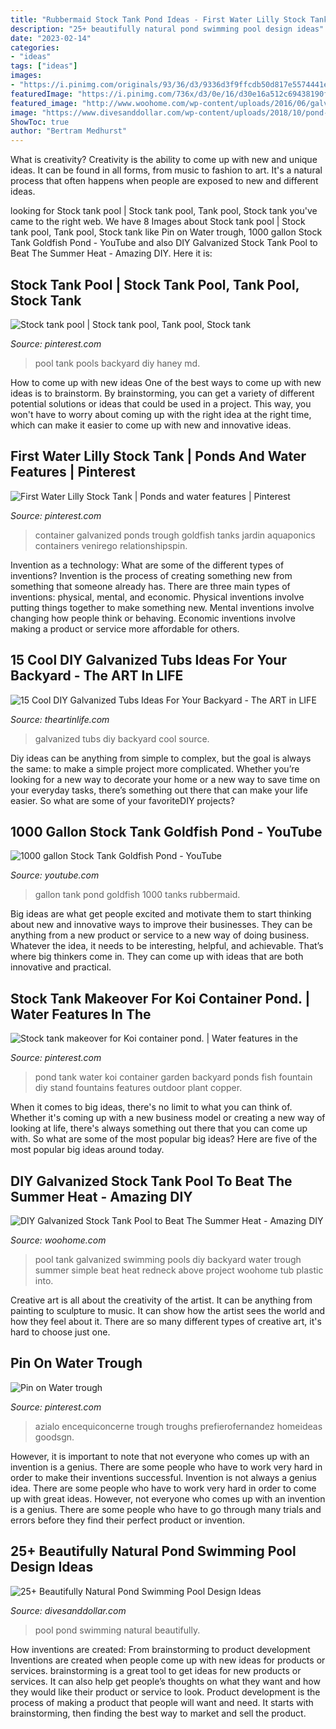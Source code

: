 ```yaml
---
title: "Rubbermaid Stock Tank Pond Ideas - First Water Lilly Stock Tank"
description: "25+ beautifully natural pond swimming pool design ideas"
date: "2023-02-14"
categories:
- "ideas"
tags: ["ideas"]
images:
- "https://i.pinimg.com/originals/93/36/d3/9336d3f9ffcdb50d817e5574441e6e0a.jpg"
featuredImage: "https://i.pinimg.com/736x/d3/0e/16/d30e16a512c69438190fba5c4255541a.jpg"
featured_image: "http://www.woohome.com/wp-content/uploads/2016/06/galvanized-stock-tank-pool-ideas-woohome-10.jpg"
image: "https://www.divesanddollar.com/wp-content/uploads/2018/10/pond-swimming-pool-8.jpg"
ShowToc: true
author: "Bertram Medhurst"
---
```



What is creativity?
Creativity is the ability to come up with new and unique ideas. It can be found in all forms, from music to fashion to art. It's a natural process that often happens when people are exposed to new and different ideas.

	

		
looking for Stock tank pool | Stock tank pool, Tank pool, Stock tank you've came to the right web. We have 8 Images about Stock tank pool | Stock tank pool, Tank pool, Stock tank like Pin on Water trough, 1000 gallon Stock Tank Goldfish Pond - YouTube and also DIY Galvanized Stock Tank Pool to Beat The Summer Heat - Amazing DIY. Here it is:
		
    
## Stock Tank Pool | Stock Tank Pool, Tank Pool, Stock Tank

<img loading=lazy src="https://i.pinimg.com/originals/08/44/79/084479bc00ec1e69fb8f5e7d74a0d559.jpg" onerror="this.onerror=null;this.src='https://tse3.mm.bing.net/th?id=OIP.MpukdeMIuwUn5aRivI_MegHaE8&amp;pid=15.1';" alt="Stock tank pool | Stock tank pool, Tank pool, Stock tank">

_Source: pinterest.com_

>pool tank pools backyard diy haney md. 

	

How to come up with new ideas
One of the best ways to come up with new ideas is to brainstorm. By brainstorming, you can get a variety of different potential solutions or ideas that could be used in a project. This way, you won't have to worry about coming up with the right idea at the right time, which can make it easier to come up with new and innovative ideas.

    
## First Water Lilly Stock Tank | Ponds And Water Features | Pinterest

<img loading=lazy src="https://s-media-cache-ak0.pinimg.com/736x/df/54/21/df5421cd1b4b180a232d7e68ef8b8816.jpg" onerror="this.onerror=null;this.src='https://tse4.mm.bing.net/th?id=OIP.Mp7K0Dxxemz-LfCAJJU0ZAHaJ3&amp;pid=15.1';" alt="First Water Lilly Stock Tank | Ponds and water features | Pinterest">

_Source: pinterest.com_

>container galvanized ponds trough goldfish tanks jardin aquaponics containers venirego relationshipspin. 

	

Invention as a technology: What are some of the different types of inventions?
Invention is the process of creating something new from something that someone already has. There are three main types of inventions: physical, mental, and economic. Physical inventions involve putting things together to make something new. Mental inventions involve changing how people think or behaving. Economic inventions involve making a product or service more affordable for others.

    
## 15 Cool DIY Galvanized Tubs Ideas For Your Backyard - The ART In LIFE

<img loading=lazy src="http://theartinlife.com/wp-content/uploads/2017/10/Galvanized-Tubs-15-The-ART-In-LIFE.jpg" onerror="this.onerror=null;this.src='https://tse1.mm.bing.net/th?id=OIP.JS25AUCqDJFWWBquT30bwgHaJ4&amp;pid=15.1';" alt="15 Cool DIY Galvanized Tubs Ideas For Your Backyard - The ART in LIFE">

_Source: theartinlife.com_

>galvanized tubs diy backyard cool source. 

	

Diy ideas can be anything from simple to complex, but the goal is always the same: to make a simple project more complicated. Whether you’re looking for a new way to decorate your home or a new way to save time on your everyday tasks, there’s something out there that can make your life easier. So what are some of your favoriteDIY projects?

    
## 1000 Gallon Stock Tank Goldfish Pond - YouTube

<img loading=lazy src="http://i1.ytimg.com/vi/T0AazxgHOxs/maxresdefault.jpg" onerror="this.onerror=null;this.src='https://tse1.mm.bing.net/th?id=OIP.cPpbxlR_oA78BcO5Tzzc7QHaEK&amp;pid=15.1';" alt="1000 gallon Stock Tank Goldfish Pond - YouTube">

_Source: youtube.com_

>gallon tank pond goldfish 1000 tanks rubbermaid. 

	

Big ideas are what get people excited and motivate them to start thinking about new and innovative ways to improve their businesses. They can be anything from a new product or service to a new way of doing business. Whatever the idea, it needs to be interesting, helpful, and achievable. That’s where big thinkers come in. They can come up with ideas that are both innovative and practical.

    
## Stock Tank Makeover For Koi Container Pond. | Water Features In The

<img loading=lazy src="https://i.pinimg.com/originals/93/36/d3/9336d3f9ffcdb50d817e5574441e6e0a.jpg" onerror="this.onerror=null;this.src='https://tse3.mm.bing.net/th?id=OIP.UkhQab80S_W744baFLCv3wDYEg&amp;pid=15.1';" alt="Stock tank makeover for Koi container pond. | Water features in the">

_Source: pinterest.com_

>pond tank water koi container garden backyard ponds fish fountain diy stand fountains features outdoor plant copper. 

	

When it comes to big ideas, there's no limit to what you can think of. Whether it's coming up with a new business model or creating a new way of looking at life, there's always something out there that you can come up with. So what are some of the most popular big ideas? Here are five of the most popular big ideas around today.

    
## DIY Galvanized Stock Tank Pool To Beat The Summer Heat - Amazing DIY

<img loading=lazy src="http://www.woohome.com/wp-content/uploads/2016/06/galvanized-stock-tank-pool-ideas-woohome-10.jpg" onerror="this.onerror=null;this.src='https://tse1.mm.bing.net/th?id=OIP.-Z3Fqoz01op8RRicAVlgSgHaQq&amp;pid=15.1';" alt="DIY Galvanized Stock Tank Pool to Beat The Summer Heat - Amazing DIY">

_Source: woohome.com_

>pool tank galvanized swimming pools diy backyard water trough summer simple beat heat redneck above project woohome tub plastic into. 

	

Creative art is all about the creativity of the artist. It can be anything from painting to sculpture to music. It can show how the artist sees the world and how they feel about it. There are so many different types of creative art, it's hard to choose just one.

    
## Pin On Water Trough

<img loading=lazy src="https://i.pinimg.com/736x/d3/0e/16/d30e16a512c69438190fba5c4255541a.jpg" onerror="this.onerror=null;this.src='https://tse3.mm.bing.net/th?id=OIP.g9QBuvSvgpCktF5UfyJzfgHaM8&amp;pid=15.1';" alt="Pin on Water trough">

_Source: pinterest.com_

>azialo encequiconcerne trough troughs prefierofernandez homeideas goodsgn. 

	

However, it is important to note that not everyone who comes up with an invention is a genius. There are some people who have to work very hard in order to make their inventions successful.
Invention is not always a genius idea. There are some people who have to work very hard in order to come up with great ideas. However, not everyone who comes up with an invention is a genius. There are some people who have to go through many trials and errors before they find their perfect product or invention.

    
## 25+ Beautifully Natural Pond Swimming Pool Design Ideas

<img loading=lazy src="https://www.divesanddollar.com/wp-content/uploads/2018/10/pond-swimming-pool-8.jpg" onerror="this.onerror=null;this.src='https://tse1.mm.bing.net/th?id=OIP.GM2d9y90R3U_dHTfDNzaqwHaJ6&amp;pid=15.1';" alt="25+ Beautifully Natural Pond Swimming Pool Design Ideas">

_Source: divesanddollar.com_

>pool pond swimming natural beautifully. 

	

How inventions are created: From brainstorming to product development
Inventions are created when people come up with new ideas for products or services. brainstorming is a great tool to get ideas for new products or services. It can also help get people’s thoughts on what they want and how they would like their product or service to look. Product development is the process of making a product that people will want and need. It starts with brainstorming, then finding the best way to market and sell the product.

